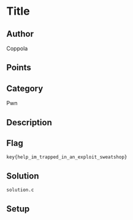 # Title
## Author
Coppola
## Points

## Category
Pwn
## Description

## Flag
`key{help_im_trapped_in_an_exploit_sweatshop}`
## Solution
`solution.c`
## Setup

